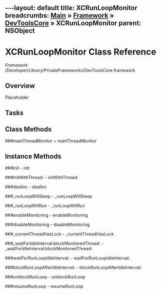 ---layout: default
title: XCRunLoopMonitor
breadcrumbs: <a href="/index.html">Main</a> &raquo; <a href="/Frameworks.html">Framework</a> &raquo; <a href="/Frameworks/DevToolsCore.html">DevToolsCore</a> &raquo; XCRunLoopMonitor
parent: NSObject 
---
# XCRunLoopMonitor Class Reference

*Framework* /Developer/Library/PrivateFrameworks/DevToolsCore.framework

## Overview

Placeholder

## Tasks

## Class Methods

<a name="+mainThreadMonitor"></a>
###mainThreadMonitor
    + mainThreadMonitor

## Instance Methods

<a name="-init"></a>
###init
    - init

<a name="-initWithThread:"></a>
###initWithThread:
    - initWithThread:

<a name="-dealloc"></a>
###dealloc
    - dealloc

<a name="-_runLoopWillSleep"></a>
###_runLoopWillSleep
    - _runLoopWillSleep

<a name="-_runLoopWillRun"></a>
###_runLoopWillRun
    - _runLoopWillRun

<a name="-enableMonitoring"></a>
###enableMonitoring
    - enableMonitoring

<a name="-disableMonitoring"></a>
###disableMonitoring
    - disableMonitoring

<a name="-_currentThreadHasLock"></a>
###_currentThreadHasLock
    - _currentThreadHasLock

<a name="-_waitForIdleInterval:blockMonitoredThread:"></a>
###_waitForIdleInterval:blockMonitoredThread:
    - _waitForIdleInterval:blockMonitoredThread:

<a name="-waitForRunLoopIdleInterval:"></a>
###waitForRunLoopIdleInterval:
    - waitForRunLoopIdleInterval:

<a name="-blockRunLoopAfterIdleInterval:"></a>
###blockRunLoopAfterIdleInterval:
    - blockRunLoopAfterIdleInterval:

<a name="-unblockRunLoop"></a>
###unblockRunLoop
    - unblockRunLoop

<a name="-resumeRunLoop"></a>
###resumeRunLoop
    - resumeRunLoop

